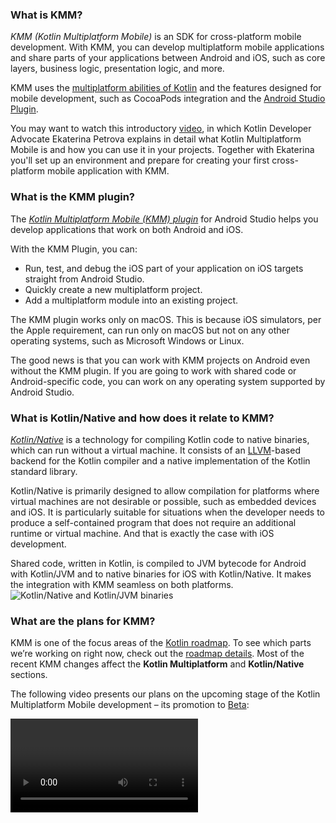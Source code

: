 [//]: # (title: FAQ)

### What is KMM?

_KMM (Kotlin Multiplatform Mobile)_ is an SDK for cross-platform mobile development. With KMM, you can develop 
multiplatform mobile applications and share parts of your applications between Android and iOS, such as core layers, 
business logic, presentation logic, and more.

KMM uses the [multiplatform abilities of Kotlin](multiplatform.md) and the features 
designed for mobile development, such as CocoaPods integration and the [Android Studio Plugin](#what-is-the-kmm-plugin).

You may want to watch this introductory [video](https://www.youtube.com/watch?v=mdN6P6RI__k), in which Kotlin Developer 
Advocate Ekaterina Petrova explains in detail what Kotlin Multiplatform Mobile is and how you can use it in your projects. 
Together with Ekaterina you'll set up an environment and prepare for creating your first cross-platform mobile application with KMM.

### What is the KMM plugin?

The _[Kotlin Multiplatform Mobile (KMM) plugin](https://plugins.jetbrains.com/plugin/14936-kotlin-multiplatform-mobile)_
for Android Studio helps you develop applications that work on both Android and iOS. 

With the KMM Plugin, you can:
* Run, test, and debug the iOS part of your application on iOS targets straight from Android Studio.
* Quickly create a new multiplatform project.
* Add a multiplatform module into an existing project.

The KMM plugin works only on macOS. This is because iOS simulators, per the Apple requirement, can run only on macOS 
but not on any other operating systems, such as Microsoft Windows or Linux.

The good news is that you can work with KMM projects on Android even without the KMM plugin. If you are going to work 
with shared code or Android-specific code, you can work on any operating system supported by Android Studio.

### What is Kotlin/Native and how does it relate to KMM?

_[Kotlin/Native](native-overview.md)_ is a technology for compiling Kotlin code to native 
binaries, which can run without a virtual machine. It consists of an [LLVM](https://llvm.org/)-based backend for the 
Kotlin compiler and a native implementation of the Kotlin standard library.

Kotlin/Native is primarily designed to allow compilation for platforms where virtual machines are not desirable or 
possible, such as embedded devices and iOS. It is particularly suitable for situations when the developer needs to produce 
a self-contained program that does not require an additional runtime or virtual machine. And that is exactly the case with 
iOS development.

Shared code, written in Kotlin, is compiled to JVM bytecode for Android with Kotlin/JVM and to native binaries for iOS 
with Kotlin/Native. It makes the integration with KMM seamless on both platforms.
![Kotlin/Native and Kotlin/JVM binaries](kotlin-native-and-jvm-binaries.png)

### What are the plans for KMM?

KMM is one of the focus areas of the [Kotlin roadmap](roadmap.md). To see which parts we’re 
working on right now, check out the [roadmap details](roadmap.md#roadmap-details). 
Most of the recent KMM changes affect the **Kotlin Multiplatform** and **Kotlin/Native** sections.

The following video presents our plans on the upcoming stage of the Kotlin Multiplatform Mobile development – its promotion to [Beta](components-stability.md): 

<video href="LE-Dy9XCLxk" title="Kotlin Multiplatform Mobile Beta Roadmap"/>

### Can I run an iOS application on Microsoft Windows or Linux?

If you want to write iOS-specific code and run an iOS application on a simulated or real device, use a Mac with a macOS
([use the KMM plugin for it](#what-is-the-kmm-plugin)). This is because iOS simulators can run only on macOS, per 
the Apple requirement, but cannot run on other operating systems, such as Microsoft Windows or Linux.

If you are going to work with shared code or Android-specific code, you can work on any operating system supported by Android Studio.

### Where can I get complete examples to play with?

* [Curated samples](kmm-samples.md)
* Several [hands-on tutorials](https://play.kotlinlang.org/hands-on/overview)

### In which IDE should I work on my cross-platform app?

You can work in [Android Studio](https://developer.android.com/studio). Android Studio allows the use of the 
[KMM plugin](#what-is-the-kmm-plugin), which is a part of the KMM ecosystem. Enable the KMM plugin in Android Studio 
if you want to write iOS-specific code and launch an iOS application on a simulated or real device. The KMM plugin can be used only on macOS.

Most of our adopters use Android Studio. However, if there is any reason for you not to use it, there is another option: 
you can use [IntelliJ IDEA](https://www.jetbrains.com/idea/download). IntelliJ IDEA provides the ability to create 
a multiplatform mobile application from the Project Wizard, but you won’t be able to launch an iOS application from the IDE.

### How can I write concurrent code in KMM projects?

You can learn how to work with [concurrency](kmm-concurrency-overview.md) on the documentation portal.

Working with concurrent code in KMM projects might not seem straightforward, as different memory management approaches 
are used in Kotlin/JVM and Kotlin/Native. The current approach for Kotlin/Native has some 
[limitations](native-concurrency.md). The new Kotlin/Native memory management model is on 
the [roadmap](https://blog.jetbrains.com/kotlin/2020/07/kotlin-native-memory-management-roadmap) and the team is working 
on a solution for it.

### How can I speed up my KMM module compilation for iOS?
See these [tips for improving Kotlin/Native compilation times](native-improving-compilation-time.md).
